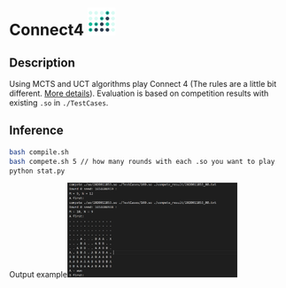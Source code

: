 # Connect4 <img src="https://github.com/RichardS0268/Connect4/blob/main/connect4.png" height=50px; />

## Description

Using MCTS and UCT algorithms play Connect 4 (The rules are a little bit different. [More details](https://docs.saiblo.net/games/connect4/connect4.html)). Evaluation is based on competition results with existing `.so` in `./TestCases`.

## Inference

```sh
bash compile.sh
bash compete.sh 5 // how many rounds with each .so you want to play
python stat.py
```

Output example<img src="https://github.com/RichardS0268/Connect4/blob/main/output_example.png" alt="image-20220608235736404" style="zoom:30%;" />


